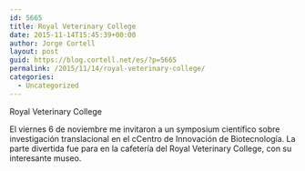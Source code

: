 ```yaml
---
id: 5665
title: Royal Veterinary College
date: 2015-11-14T15:45:39+00:00
author: Jorge Cortell
layout: post
guid: https://blog.cortell.net/es/?p=5665
permalink: /2015/11/14/royal-veterinary-college/
categories:
  - Uncategorized
---
```

Royal Veterinary College
  

  
El viernes 6 de noviembre me invitaron a un symposium científico sobre investigación translacional en el cCentro de Innovación de Biotecnología. La parte divertida fue para en la cafetería del Royal Veterinary College, con su interesante museo.